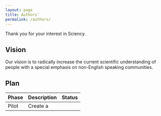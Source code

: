 ```yaml
---
layout: page
title: Authors'
permalink: /authors/
---
```


Thank you for your interest in Sciency. 


## Vision

Our vision is to radically increase the current scientific understanding of people with a special emphasis on non-English speaking communities.


## Plan

| Phase | Description | Status |
|:---|:--|:--|
| Pilot | Create a 